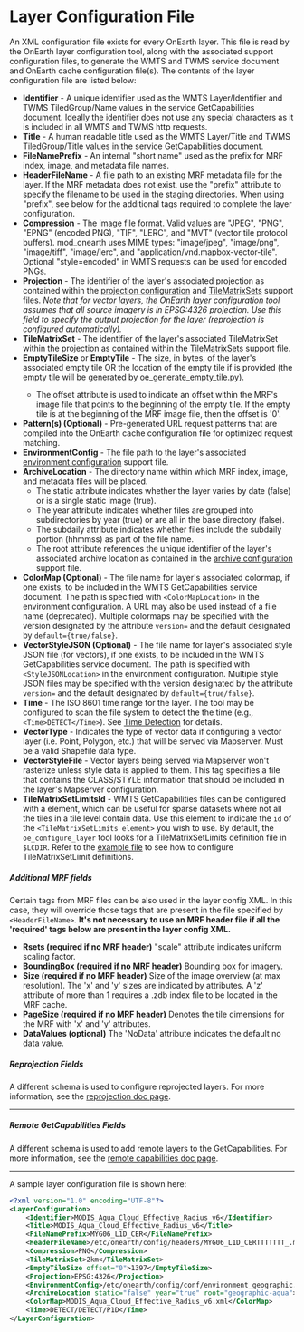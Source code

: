 # Layer Configuration File

An XML configuration file exists for every OnEarth layer. This file is read by the OnEarth layer configuration tool, along with the associated support configuration files, to generate the WMTS and TWMS service document and OnEarth cache configuration file(s). The contents of the layer configuration file are listed below:

- **Identifier** - A unique identifier used as the WMTS Layer/Identifier and TWMS TiledGroup/Name values in the service GetCapabilities document. Ideally the identifier does not use any special characters as it is included in all WMTS and TWMS http requests.
- **Title** - A human readable title used as the WMTS Layer/Title and TWMS TiledGroup/Title values in the service GetCapabilities document.
- **FileNamePrefix** - An internal "short name" used as the prefix for MRF index, image, and metadata file names.
- **HeaderFileName** - A file path to an existing MRF metadata file for the layer. If the MRF metadata does not exist, use the "prefix" attribute to specify the filename to be used in the staging directories. When using "prefix", see below for the additional tags required to complete the layer configuration.
- **Compression** - The image file format. Valid values are "JPEG", "PNG", "EPNG" (encoded PNG), "TIF", "LERC", and "MVT" (vector tile protocol buffers). mod_onearth uses MIME types: "image/jpeg", "image/png", "image/tiff", "image/lerc", and "application/vnd.mapbox-vector-tile". Optional "style=encoded" in WMTS requests can be used for encoded PNGs.
- **Projection** - The identifier of the layer's associated projection as contained within the [projection configuration](config_support.md#projection-configuration) and [TileMatrixSets](config_support.md#tilematrixsets) support files. _Note that for vector layers, the OnEarth layer configuration tool assumes that all source imagery is in EPSG:4326 projection. Use this field to specify the output projection for the layer (reprojection is configured automatically)._
- **TileMatrixSet** - The identifier of the layer's associated TileMatrixSet within the projection as contained within the [TileMatrixSets](config_support.md#tilematrixsets) support file.
- **EmptyTileSize** or **EmptyTile** - The size, in bytes, of the layer's associated empty tile OR the location of the empty tile if <ColorMap> is provided (the empty tile will be generated by [oe_generate_empty_tile.py](../src/empty_tile/README.md)).
  - The offset attribute is used to indicate an offset within the MRF's image file that points to the beginning of the empty tile. If the empty tile is at the beginning of the MRF image file, then the offset is '0'.
- **Pattern(s) (Optional)** - Pre-generated URL request patterns that are compiled into the OnEarth cache configuration file for optimized request matching.
- **EnvironmentConfig** - The file path to the layer's associated [environment configuration](config_support.md#environment-configuration) support file.
- **ArchiveLocation** - The directory name within which MRF index, image, and metadata files will be placed.
  - The static attribute indicates whether the layer varies by date (false) or is a single static image (true).
  - The year attribute indicates whether files are grouped into subdirectories by year (true) or are all in the base directory (false).
  - The subdaily attribute indicates whether files include the subdaily portion (hhmmss) as part of the file name.
  - The root attribute references the unique identifier of the layer's associated archive location as contained in the [archive configuration](config_support.md#archive-configuration) support file.
- **ColorMap (Optional)** - The file name for layer's associated colormap, if one exists, to be included in the WMTS GetCapabilities service document. The path is specified with `<ColorMapLocation>` in the environment configuration. A URL may also be used instead of a file name (deprecated). Multiple colormaps may be specified with the version designated by the attribute `version=` and the default designated by `default={true/false}`.
- **VectorStyleJSON (Optional)** - The file name for layer's associated style JSON file (for vectors), if one exists, to be included in the WMTS GetCapabilities service document. The path is specified with `<StyleJSONLocation>` in the environment configuration. Multiple style JSON files may be specified with the version designated by the attribute `version=` and the default designated by `default={true/false}`.
- **Time** - The ISO 8601 time range for the layer. The tool may be configured to scan the file system to detect the the time (e.g., `<Time>DETECT</Time>`). See [Time Detection](time_detection.md) for details.
- **VectorType** - Indicates the type of vector data if configuring a vector layer (i.e. Point, Polygon, etc.) that will be served via Mapserver. Must be a valid Shapefile data type.
- **VectorStyleFile** - Vector layers being served via Mapserver won't rasterize unless style data is applied to them. This tag specifies a file that contains the CLASS/STYLE information that should be included in the layer's Mapserver configuration.
- **TileMatrixSetLimitsId** - WMTS GetCapabilities files can be configured with a <TileMatrixSetLimits> element, which can be useful for sparse datasets where not all the tiles in a tile level contain data. Use this element to indicate the `id` of the `<TileMatrixSetLimits element>` you wish to use. By default, the `oe_configure_layer` tool looks for a TileMatrixSetLimits definition file in `$LCDIR`. Refer to the [example file](../src/demo/conf/tilematrixsetlimits.xml) to see how to configure TileMatrixSetLimit definitions.

##### Additional MRF fields

Certain tags from MRF files can be also used in the layer config XML. In this case, they will override those tags that are present in the file specified by `<HeaderFileName>`. **It's not necessary to use an MRF header file if all the 'required' tags below are present in the layer config XML.**

- **Rsets (required if no MRF header)** "scale" attribute indicates uniform scaling factor.
- **BoundingBox (required if no MRF header)** Bounding box for imagery.
- **Size (required if no MRF header)** Size of the image overview (at max resolution). The 'x' and 'y' sizes are indicated by attributes. A 'z' attribute of more than 1 requires a .zdb index file to be located in the MRF cache.
- **PageSize (required if no MRF header)** Denotes the tile dimensions for the MRF with 'x' and 'y' attributes.
- **DataValues (optional)** The 'NoData' attribute indicates the default no data value.

##### Reprojection Fields

A different schema is used to configure reprojected layers. For more information, see the [reprojection doc page](config_reproject.md).

---

##### Remote GetCapabilities Fields

A different schema is used to add remote layers to the GetCapabilities. For more information, see the [remote capabilities doc page](config_remote_layers.md).

---

A sample layer configuration file is shown here:

```xml
<?xml version="1.0" encoding="UTF-8"?>
<LayerConfiguration>
    <Identifier>MODIS_Aqua_Cloud_Effective_Radius_v6</Identifier>
    <Title>MODIS_Aqua_Cloud_Effective_Radius_v6</Title>
    <FileNamePrefix>MYG06_L1D_CER</FileNamePrefix>
    <HeaderFileName>/etc/onearth/config/headers/MYG06_L1D_CERTTTTTTT_.mrf</HeaderFileName>
    <Compression>PNG</Compression>
    <TileMatrixSet>2km</TileMatrixSet>
    <EmptyTileSize offset="0">1397</EmptyTileSize>
    <Projection>EPSG:4326</Projection>
    <EnvironmentConfig>/etc/onearth/config/conf/environment_geographic.xml</EnvironmentConfig>
    <ArchiveLocation static="false" year="true" root="geographic-aqua">MYG06_L1D_CER</ArchiveLocation>
    <ColorMap>MODIS_Aqua_Cloud_Effective_Radius_v6.xml</ColorMap>
    <Time>DETECT/DETECT/P1D</Time>
</LayerConfiguration>
```
